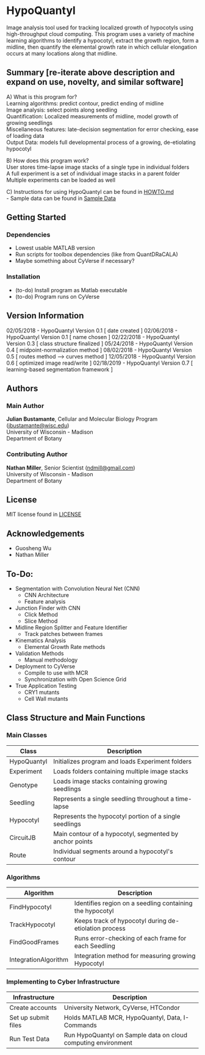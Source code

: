# HypoQuantyl
Image analysis tool used for tracking localized growth of hypocotyls using
high-throughput cloud computing. This program uses a variety of machine
learning algorithms to identify a hypocotyl, extract the growth region, form
a midline, then quantify the elemental growth rate in which cellular elongation
occurs at many locations along that midline.

## Summary [re-iterate above description and expand on use, novelty, and similar software]
A) What is this program for? <br />
Learning algorithms: predict contour, predict ending of midline <br />
Image analysis: select points along seedling <br />
Quantification: Localized measurements of midline, model growth of growing seedlings <br />
Miscellaneous features: late-decision segmentation for error checking, ease of loading data <br />
Output Data: models full developmental process of a growing, de-etiolating hypocotyl <br />

B) How does this program work? <br />
User stores time-lapse image stacks of a single type in individual folders <br />
A full experiment is a set of individual image stacks in a parent folder <br />
Multiple experiments can be loaded as well <br />

C) Instructions for using HypoQuantyl can be found in [HOWTO.md](./HOWTO.md) <br />
    - Sample data can be found in [Sample Data](./SampleData) <br />

## Getting Started
### Dependencies
- Lowest usable MATLAB version
- Run scripts for toolbox dependencies (like from QuantDRaCALA)
- Maybe something about CyVerse if necessary?


### Installation
- (to-do) Install program as Matlab executable <br />
- (to-do) Program runs on CyVerse <br />

## Version Information
02/05/2018 - HypoQuantyl Version 0.1 [ date created                          ]
02/06/2018 - HypoQuantyl Version 0.1 [ name chosen                           ]
02/22/2018 - HypoQuantyl Version 0.3 [ class structure finalized             ]
05/24/2018 - HypoQuantyl Version 0.4 [ midpoint-normalization method         ]
08/02/2018 - HypoQuantyl Version 0.5 [ routes method --> curves method       ]
12/05/2018 - HypoQuantyl Version 0.6 [ optimized image read/write            ]
02/18/2019 - HypoQuantyl Version 0.7 [ learning-based segmentation framework ]

## Authors
### Main Author
**Julian Bustamante**, Cellular and Molecular Biology Program (<jbustamante@wisc.edu>) <br />
    University of Wisconsin - Madison <br />
    Department of Botany <br />

### Contributing Author
**Nathan Miller**, Senior Scientist (<ndmill@gmail.com>) <br />
    University of Wisconsin - Madison <br />
    Department of Botany <br />

## License
MIT license found in [LICENSE](./LICENSE) <br />

## Acknowledgements
- Guosheng Wu <br />
- Nathan Miller <br />

## To-Do:
- Segmentation with Convolution Neural Net (CNN) <br />
    - CNN Architecture <br />
    - Feature analysis <br />
- Junction Finder with CNN <br />
    - Click Method <br />
    - Slice Method <br />
- Midline Region Splitter and Feature Identifier <br />
    - Track patches between frames <br />
- Kinematics Analysis <br />
    - Elemental Growth Rate methods <br />
- Validation Methods <br />
    - Manual methodology <br />
- Deployment to CyVerse <br />
    - Compile to use with MCR <br />
    - Synchronization with Open Science Grid <br />
- True Application Testing <br />
    - CRY1 mutants <br />
    - Cell Wall mutants <br />

## Class Structure and Main Functions
### Main Classes
| Class | Description
| --- | ---
| HypoQuantyl | Initializes program and loads Experiment folders
| Experiment  | Loads folders containing multiple image stacks
| Genotype    | Loads image stacks containing growing seedlings
| Seedling    | Represents a single seedling throughout a time-lapse
| Hypocotyl   | Represents the hypocotyl portion of a single seedlings
| CircuitJB   | Main contour of a hypocotyl, segmented by anchor points
| Route       | Individual segments around a hypocotyl's contour

### Algorithms
| Algorithm | Description
| --- | ---
| FindHypocotyl        | Identifies region on a seedling containing the hypocotyl
| TrackHypocotyl       | Keeps track of hypocotyl during de-etiolation process
| FindGoodFrames       | Runs error-checking of each frame for each Seedling
| IntegrationAlgorithm | Integration method for measuring growing Hypocotyl

### Implementing to Cyber Infrastructure
| Infrastructure | Description
| --- | ---
| Create accounts     | University Network, CyVerse, HTCondor
| Set up submit files | Holds MATLAB MCR, HypoQuantyl, Data, I-Commands
| Run Test Data       | Run HypoQuantyl on Sample data on cloud computing environment
